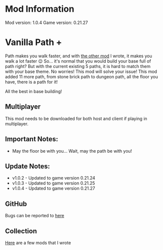 # Mod Information
Mod version: 1.0.4
Game version: 0.21.27

# Vanilla Path +
Path makes you walk faster, and with [the other mod](https://steamcommunity.com/sharedfiles/filedetails/?id=2829083798) I wrote, it makes you walk a lot faster 😉
So... it's normal that you would build your base full of path right? But with the current existing 5 paths, it is hard to match them with your base theme.
No worries! This mod will solve your issue! This mod added 11 more path, from stone brick path to dungeon path, all the floor you have, there is a path for it!

All the best in base building!

## Multiplayer
This mod needs to be downloaded for both host and client if playing in multiplayer.

## Important Notes:
- May the floor be with you... Wait, may the path be with you!

## Update Notes:
- v1.0.2 - Updated to game version 0.21.24
- v1.0.3 - Updated to game version 0.21.25
- v1.0.4 - Updated to game version 0.21.27

## GitHub
Bugs can be reported to [here](https://github.com/dianchia/VanillaPathPlus/issues)

## Collection
[Here](https://github.com/dianchia/Necesse-Mods) are a few mods that I wrote